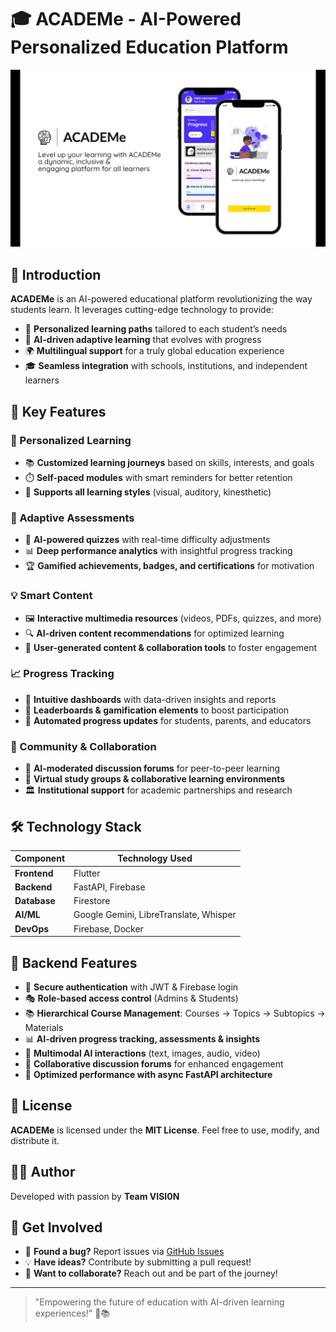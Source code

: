 # 🎓 ACADEMe - AI-Powered Personalized Education Platform  

![ACADEMe Logo](https://github.com/VSI0N/ACADEMe/blob/main/ACADEMe.jpeg?raw=true)  

## 🌟 Introduction  
**ACADEMe** is an AI-powered educational platform revolutionizing the way students learn. It leverages cutting-edge technology to provide:  
- 🧠 **Personalized learning paths** tailored to each student’s needs  
- 🤖 **AI-driven adaptive learning** that evolves with progress  
- 🌍 **Multilingual support** for a truly global education experience  
- 🎓 **Seamless integration** with schools, institutions, and independent learners  

## 🚀 Key Features  
### 🎯 Personalized Learning  
- 📚 **Customized learning journeys** based on skills, interests, and goals  
- ⏱️ **Self-paced modules** with smart reminders for better retention  
- 🎨 **Supports all learning styles** (visual, auditory, kinesthetic)  

### 🧪 Adaptive Assessments  
- 📝 **AI-powered quizzes** with real-time difficulty adjustments  
- 📊 **Deep performance analytics** with insightful progress tracking  
- 🏆 **Gamified achievements, badges, and certifications** for motivation  

### 💡 Smart Content  
- 🖼️ **Interactive multimedia resources** (videos, PDFs, quizzes, and more)  
- 🔍 **AI-driven content recommendations** for optimized learning  
- 📲 **User-generated content & collaboration tools** to foster engagement  

### 📈 Progress Tracking  
- 📱 **Intuitive dashboards** with data-driven insights and reports  
- 🏅 **Leaderboards & gamification elements** to boost participation  
- 📧 **Automated progress updates** for students, parents, and educators  

### 🤝 Community & Collaboration  
- 💬 **AI-moderated discussion forums** for peer-to-peer learning  
- 👥 **Virtual study groups & collaborative learning environments**  
- 🏛️ **Institutional support** for academic partnerships and research  

## 🛠️ Technology Stack  

| Component       | Technology Used |
|----------------|----------------|
| **Frontend**   | Flutter        |
| **Backend**    | FastAPI, Firebase  |
| **Database**   | Firestore      |
| **AI/ML**      | Google Gemini, LibreTranslate, Whisper  |
| **DevOps**     | Firebase, Docker |

## 🔧 Backend Features  
- 🔐 **Secure authentication** with JWT & Firebase login  
- 🎭 **Role-based access control** (Admins & Students)  
- 📚 **Hierarchical Course Management**: Courses → Topics → Subtopics → Materials  
- 📊 **AI-driven progress tracking, assessments & insights**  
- 🧠 **Multimodal AI interactions** (text, images, audio, video)  
- 💬 **Collaborative discussion forums** for enhanced engagement  
- 🚀 **Optimized performance with async FastAPI architecture**  

## 📜 License  
**ACADEMe** is licensed under the **MIT License**. Feel free to use, modify, and distribute it.  

## 👨‍💻 Author  
Developed with passion by **Team VISI0N**  

## 🌟 Get Involved  
- 🐞 **Found a bug?** Report issues via [GitHub Issues](https://github.com/VSION/ACADEMe/issues)  
- 💡 **Have ideas?** Contribute by submitting a pull request!  
- 📩 **Want to collaborate?** Reach out and be part of the journey!  

---
> "Empowering the future of education with AI-driven learning experiences!" 🚀📚

